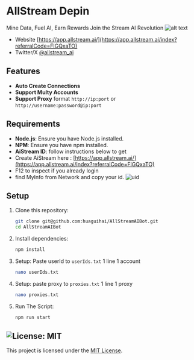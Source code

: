 # AllStream Depin
Mine Data, Fuel AI, Earn Rewards Join the Stream AI Revolution
![alt text](image-2.png)

- Website [https://app.allstream.ai/](https://app.allstream.ai/index?referralCode=FlGQxaTO)
- Twitter/X [@allstream_ai](https://x.com/allstream_ai)

## Features

- **Auto Create Connections**
- **Support Multy Accounts**
- **Support Proxy** format `http://ip:port` or `http://username:password@ip:port`

## Requirements

- **Node.js**: Ensure you have Node.js installed.
- **NPM**: Ensure you have npm installed.
- **AiStream ID**: follow instructions below to get
- Create AiStream here : [https://app.allstream.ai/](https://app.allstream.ai/index?referralCode=FlGQxaTO)
- F12 to inspect if you already login
- find MyInfo from Network and copy your id.
   ![uid](image-1.png)


## Setup

1. Clone this repository:
   ```bash
   git clone git@github.com:huaguihai/AllStreamAIBot.git
   cd AllStreamAIBot
   ```
2. Install dependencies:
   ```bash
   npm install
   ```
3. Setup: Paste userId to `userIds.txt` 1 line 1 account
   ```bash
   nano userIds.txt
   ```
4. Setup: paste proxy to `proxies.txt` 1 line 1 proxy
   ```bash
   nano proxies.txt
   ```
5. Run The Script:
   ```bash
   npm run start
   ```


## ![License: MIT](https://img.shields.io/badge/License-MIT-yellow.svg)

This project is licensed under the [MIT License](LICENSE).
